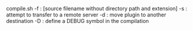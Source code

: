 compile.sh 
  -f : [source filename without directory path and extension] 
  -s : attempt to transfer to a remote server
  -d : move plugin to another destination
  -D : define a DEBUG symbol in the compilation 
